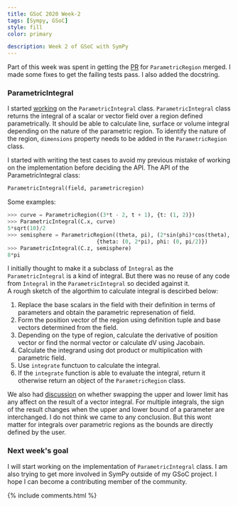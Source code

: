 ```yaml
---
title: GSoC 2020 Week-2
tags: [Sympy, GSoC]
style: fill
color: primary

description: Week 2 of GSoC with SymPy
---
```


Part of this week was spent in getting the [PR](https://github.com/sympy/sympy/pull/19472) for `ParametricRegion` merged. I made some fixes to get the failing tests pass. I also added the docstring.

### ParametricIntegral
I started [working](https://github.com/sympy/sympy/pull/19539) on the `ParametricIntegral` class. `ParametricIntegral` class returns the integral of a scalar or vector field over a region defined parametrically. It should be able to calculate line, surface or volume integral depending on the nature of the parametric region. To identify the nature of the region, `dimensions` property needs to be added in the `ParametricRegion` class. 

I started with writing the test cases to avoid my previous mistake of working on the implementation before deciding the API. 
The API of the ParametricIntegral class:
```python
ParametricIntegral(field, parametricregion)
```
Some examples:
```python
>>> curve = ParametricRegion((3*t - 2, t + 1), {t: (1, 2)})
>>> ParametricIntegral(C.x, curve)
5*sqrt(10)/2
>>> semisphere = ParametricRegion((theta, pi), (2*sin(phi)*cos(theta), 2*sin(phi)*sin(theta), 2*cos(phi)),\
                            {theta: (0, 2*pi), phi: (0, pi/2)})
>>> ParametricIntegral(C.z, semisphere)
8*pi
```
I initially thought to make it a subclass of `Integral` as the `ParametricIntegral` is a kind of integral. But there was no reuse of any code from `Integral` in the    `ParametricIntegral` so decided against it.  
A rough sketch of the algorthim to calculate integral is descirbed below:
1. Replace the base scalars in the field with their definition in terms of parameters and obtain the parametric represenation of field.
2. Form the position vector of the region using definition tuple and base vectors determined from the field. 
3. Depending on the type of region, calculate the derivative of position vector or find the normal vector or calculate dV using Jacobain.
4. Calculate the integrand using dot product or multiplication with parametric field.
5. Use `integrate` functuon to calculate the integral.
6. If the `integrate` function is able to evaluate the integral, return it otherwise return an object of the `ParametricRegion` class.

We also had [discussion](https://github.com/sympy/sympy/issues/19320#issuecomment-643234256) on whether swapping the upper and lower limit has any affect on the result of a vector integral. For multiple integrals, the sign of the result changes when the upper and lower bound of a parameter are interchanged. I do not think we came to any conclusion. But this wont matter for integrals over parametric regions as the bounds are directly defined by the user.

### Next week's goal
I will start working on the implementation of `ParametricIntegral` class. I am also trying to get more involved in SymPy outside of my GSoC project. I hope I can become a contributing member of the community.

{% include comments.html %}

